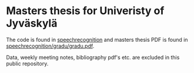 # Masters thesis for Univeristy of Jyväskylä
The code is found in [speechrecognition](speechrecognition/) and masters thesis PDF is found in [speechrecognition/gradu/gradu.pdf](speechrecognition/gradu/gradu.pdf).

Data, weekly meeting notes, bibliography pdf's etc. are excluded in this public repository.

